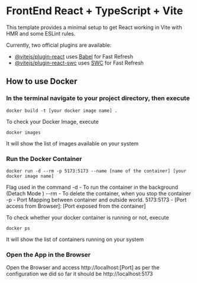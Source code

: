 # FrontEnd React + TypeScript + Vite

This template provides a minimal setup to get React working in Vite with HMR and some ESLint rules.

Currently, two official plugins are available:

- [@vitejs/plugin-react](https://github.com/vitejs/vite-plugin-react/blob/main/packages/plugin-react/README.md) uses [Babel](https://babeljs.io/) for Fast Refresh
- [@vitejs/plugin-react-swc](https://github.com/vitejs/vite-plugin-react-swc) uses [SWC](https://swc.rs/) for Fast Refresh



## How to use Docker

### In the terminal navigate to your project directory, then execute
```
docker build -t [your docker image name] .
```
To check your Docker Image, execute
```
docker images
```
It will show the list of images available on your system

### Run the Docker Container
```
docker run -d --rm -p 5173:5173 --name [name of the container] [your docker image name]
```
Flag used in the command
-d - To run the container in the background (Detach Mode )
--rm - To delete the container, when you stop the container
-p - Port Mapping between container and outside world.
5173:5173 - [Port access from Browser]: [Port exposed from the container]

To check whether your docker container is running or not, execute
```
docker ps
```
It will show the list of containers running on your system

### Open the App in the Browser
Open the Browser and access http://localhost:[Port] as per the configuration we did so far it should be http://localhost:5173
